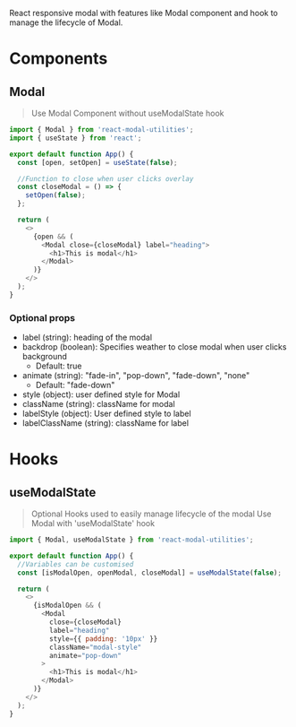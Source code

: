 React responsive modal with features like Modal component and hook to manage the lifecycle of Modal.

# Components

## Modal

> Use Modal Component without useModalState hook

```js
import { Modal } from 'react-modal-utilities';
import { useState } from 'react';

export default function App() {
  const [open, setOpen] = useState(false);

  //Function to close when user clicks overlay
  const closeModal = () => {
    setOpen(false);
  };

  return (
    <>
      {open && (
        <Modal close={closeModal} label="heading">
          <h1>This is modal</h1>
        </Modal>
      )}
    </>
  );
}
```

### Optional props

- label (string): heading of the modal
- backdrop (boolean): Specifies weather to close modal when user clicks background
  - Default: true
- animate (string): "fade-in", "pop-down", "fade-down", "none"
  - Default: "fade-down"
- style (object): user defined style for Modal
- className (string): className for modal
- labelStyle (object): User defined style to label
- labelClassName (string): className for label

# Hooks

## useModalState

> Optional Hooks used to easily manage lifecycle of the modal
> Use Modal with 'useModalState' hook

```js
import { Modal, useModalState } from 'react-modal-utilities';

export default function App() {
  //Variables can be customised
  const [isModalOpen, openModal, closeModal] = useModalState(false);

  return (
    <>
      {isModalOpen && (
        <Modal
          close={closeModal}
          label="heading"
          style={{ padding: '10px' }}
          className="modal-style"
          animate="pop-down"
        >
          <h1>This is modal</h1>
        </Modal>
      )}
    </>
  );
}
```

